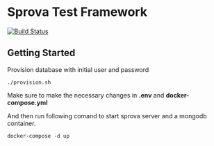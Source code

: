 # Sprova Test Framework #

[![Build Status](https://travis-ci.org/aldialimucaj/sprova.svg?branch=master)](https://travis-ci.org/aldialimucaj/sprova)

## Getting Started ## 

Provision database with initial user and password 

```./provision.sh```

Make sure to make the necessary changes in **.env** and **docker-compose.yml**

And then run following comand to start sprova server and a mongodb container.

```docker-compose -d up```



